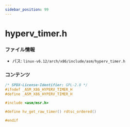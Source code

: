 ```yaml
---
sidebar_position: 99
---
```

# hyperv_timer.h

### ファイル情報

- パス: `linux-v6.12/arch/x86/include/asm/hyperv_timer.h`

### コンテンツ

```h
/* SPDX-License-Identifier: GPL-2.0 */
#ifndef _ASM_X86_HYPERV_TIMER_H
#define _ASM_X86_HYPERV_TIMER_H

#include <asm/msr.h>

#define hv_get_raw_timer() rdtsc_ordered()

#endif

```
